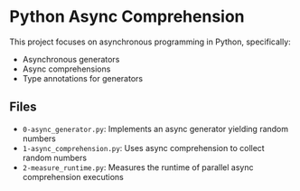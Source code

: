 # Python Async Comprehension

This project focuses on asynchronous programming in Python, specifically:
- Asynchronous generators
- Async comprehensions
- Type annotations for generators

## Files
- `0-async_generator.py`: Implements an async generator yielding random numbers
- `1-async_comprehension.py`: Uses async comprehension to collect random numbers
- `2-measure_runtime.py`: Measures the runtime of parallel async comprehension executions 